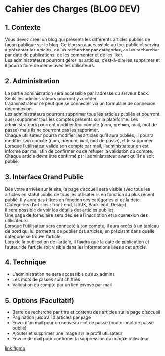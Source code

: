 # Cahier des Charges (BLOG DEV)

## 1. Contexte

Vous devez créer un blog qui présente les différents articles publiés de façon publique sur le blog. Ce blog sera accessible au tout public et servira à présenter les articles, de les rechercher par catégories, de les rechercher par date de publications, de les commenter et de les liker.  
Les administrateurs pourront gérer les articles, c’est-à-dire les supprimer et il pourra faire de même avec les utilisateurs.

## 2. Administration

La partie administration sera accessible par l’adresse du serveur back. Seuls les administrateurs pourront y accéder.  
L’administrateur ne peut que se connecter via un formulaire de connexion déconnexion.  
Les administrateurs pourront supprimer tous les articles publiés et pourront aussi supprimer tous les comptes présents sur la plateforme. Les administrateurs pourront modifier leur compte (nom, prénom, mail, mot de passe) mais ils ne pourront pas les supprimer.  
Chaque utilisateur pourra modifier les articles qu’il aura publiés, il pourra modifier son compte (nom, prénom, mail, mot de passe), et le supprimer.  
Lorsque l’utilisateur valide son compte par mail, l’administrateur en est informé par mail afin de confirmer ou de refuser la validation du compte.  
Chaque article devra être confirmé par l’administrateur avant qu’il ne soit publié.

## 3. Interface Grand Public

Dès votre arrivée sur le site, la page d’accueil sera visible avec tous les articles en statut public de tous les utilisateurs en fonction du plus récent publié. Il y aura des filtres en fonction des catégories et de la date (Catégories d’articles : front-end, UI/UX, Back-end, Design).  
Il sera possible de voir les détails des articles publiés.  
Une page de formulaire sera dédiée à l’inscription et la connexion des utilisateurs.  
Lorsque l’utilisateur sera connecté à son compte, il aura accès à un tableau de bord qui lui permettra de publier des articles, en précisant dans quelle catégorie se trouve l’article.  
Lors de la publication de l’article, il faudra que la date de publication et l’auteur de l’article soit visible dans les informations liées à cet article.

## 4. Technique

- L’administration ne sera accessible qu’aux admins
- Les mots de passes sont chiffrés
- Validation du compte par un lien envoyé par mail

## 5. Options (Facultatif)

- Barre de recherche par titre et contenu des articles sur la page d’accueil
- Pagination jusqu’à 10 articles par page
- Envoi d’un mail pour un nouveau mot de passe (bouton mot de passe oublié)
- Ajouter et supprimer une image sur le profil utilisateur
- Envoie de mail pour confirmer  la suppression du compte utilisateur

[link figma](https://www.figma.com/design/jlA8UTDomowAV8TbKN8whn/Untitled?t=rTaAryHnQVwmUjDw-0)
